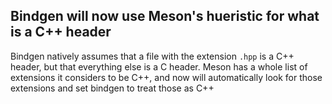 ## Bindgen will now use Meson's hueristic for what is a C++ header

Bindgen natively assumes that a file with the extension `.hpp` is a C++ header,
but that everything else is a C header. Meson has a whole list of extensions it
considers to be C++, and now will automatically look for those extensions and
set bindgen to treat those as C++

